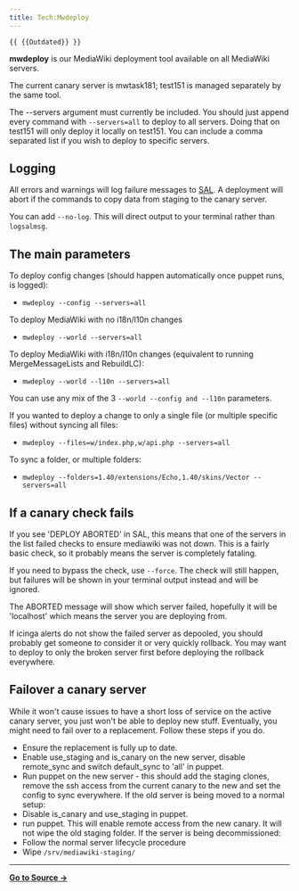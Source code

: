 ```yaml
---
title: Tech:Mwdeploy
---
```


`{{ {{Outdated}} }}`

**mwdeploy** is our MediaWiki deployment tool available on all MediaWiki servers.

The current canary server is mwtask181; test151 is managed separately by the same tool.

The --servers argument must currently be included. You should just append every command with `--servers=all` to deploy to all servers. Doing that on test151 will only deploy it locally on test151. You can include a comma separated list if you wish to deploy to specific servers.

## Logging 

All errors and warnings will log failure messages to [SAL](/tech-docs/techserver_admin_log). A deployment will abort if the commands to copy data from staging to the canary server.

You can add `--no-log`. This will direct output to your terminal rather than `logsalmsg`.

## The main parameters 

To deploy config changes (should happen automatically once puppet runs, is logged):
* `mwdeploy --config --servers=all`

To deploy MediaWiki with no i18n/l10n changes
* `mwdeploy --world --servers=all`

To deploy MediaWiki with i18n/l10n changes (equivalent to running MergeMessageLists and RebuildLC):
* `mwdeploy --world --l10n --servers=all`

You can use any mix of the 3 `--world --config and --l10n` parameters.

If you wanted to deploy a change to only a single file (or multiple specific files) without syncing all files:
* `mwdeploy --files=w/index.php,w/api.php --servers=all`

To sync a folder, or multiple folders:
* `mwdeploy --folders=1.40/extensions/Echo,1.40/skins/Vector --servers=all`

## If a canary check fails 

If you see 'DEPLOY ABORTED' in SAL, this means that one of the servers in the list failed checks to ensure mediawiki was not down. This is a fairly basic check, so it probably means the server is completely fataling.

If you need to bypass the check, use `--force`. The check will still happen, but failures will be shown in your terminal output instead and will be ignored.

The ABORTED message will show which server failed, hopefully it will be 'localhost' which means the server you are deploying from.

If icinga alerts do not show the failed server as depooled, you should probably get someone to consider it or very quickly rollback. You may want to deploy to only the broken server first before deploying the rollback everywhere.

## Failover a canary server 

While it won't cause issues to have a short loss of service on the active canary server, you just won't be able to deploy new stuff. Eventually, you might need to fail over to a replacement. Follow these steps if you do.
* Ensure the replacement is fully up to date.
* Enable use_staging and is_canary on the new server, disable remote_sync and switch default_sync to 'all' in puppet.
* Run puppet on the new server - this should add the staging clones, remove the ssh access from the current canary to the new and set the config to sync everywhere.
If the old server is being moved to a normal setup:
* Disable is_canary and use_staging in puppet.
* run puppet. This will enable remote access from the new canary. It will not wipe the old staging folder.
If the server is being decommissioned:
* Follow the normal server lifecycle procedure
* Wipe `/srv/mediawiki-staging/`

----
**[Go to Source &rarr;](https://meta.miraheze.org/wiki/Tech:Mwdeploy)**